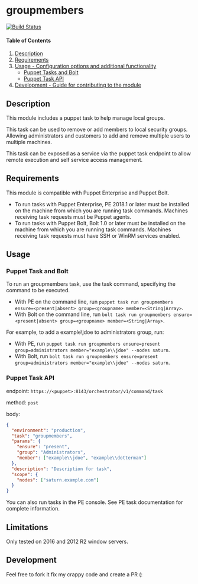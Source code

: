 # groupmembers

[![Build Status](https://travis-ci.org/ffalor/ffalor-groupmembers.svg?branch=master)](https://travis-ci.org/ffalor/ffalor-groupmembers)

#### Table of Contents

1. [Description](#description)
2. [Requirements](#Requirements)
3. [Usage - Configuration options and additional functionality](#usage)
   - [Puppet Tasks and Bolt](#Puppet-Task-and-Bolt)
   - [Puppet Task API](#Puppet-Task-Api)
4. [Development - Guide for contributing to the module](#development)

## Description

This module includes a puppet task to help manage local groups.

This task can be used to remove or add members to local security groups. Allowing administrators and customers to add and remove multiple users to multiple machines.

This task can be exposed as a service via the puppet task endpoint to allow remote execution and self service access management.

## Requirements

This module is compatible with Puppet Enterprise and Puppet Bolt.

- To run tasks with Puppet Enterprise, PE 2018.1 or later must be installed on the machine from which you are running task commands. Machines receiving task requests must be Puppet agents.
- To run tasks with Puppet Bolt, Bolt 1.0 or later must be installed on the machine from which you are running task commands. Machines receiving task requests must have SSH or WinRM services enabled.

## Usage

### Puppet Task and Bolt

To run an groupmembers task, use the task command, specifying the command to be executed.

- With PE on the command line, run `puppet task run groupmembers ensure=<present|absent> group=<groupname> member=<String|Array>`.
- With Bolt on the command line, run `bolt task run groupmembers ensure=<present|absent> group=<groupname> member=<String|Array>`.

For example, to add a example\jdoe to administrators group, run:

- With PE, run `puppet task run groupmembers ensure=present group=administrators member="example\\jdoe" --nodes saturn`.
- With Bolt, run `bolt task run groupmembers ensure=present group=administrators member="example\\jdoe" --nodes saturn`.

### Puppet Task API

endpoint: `https://<puppet>:8143/orchestrator/v1/command/task`

method: `post`

body:

```json
{
  "environment": "production",
  "task": "groupmembers",
  "params": {
    "ensure": "present",
    "group": "Administrators",
    "member": ["example\\jdoe", "example\\dotterman"]
  },
  "description": "Description for task",
  "scope": {
    "nodes": ["saturn.example.com"]
  }
}
```

You can also run tasks in the PE console. See PE task documentation for complete information.

## Limitations

Only tested on 2016 and 2012 R2 window servers.

## Development

Feel free to fork it fix my crappy code and create a PR (:
